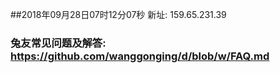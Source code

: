 ##2018年09月28日07时12分07秒 新址: 159.65.231.39
### 兔友常见问题及解答: https://github.com/wanggonging/d/blob/w/FAQ.md
